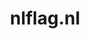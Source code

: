 ---
layout: post
title:  "nlflag.nl"
internal_url:  "/dutchgov/nlflag.nl.html"
subdomains_count: 4
all_subdomains_count: 4
urls_count: 4
ssl_rank: 0
http_rank: 45
url_link: /data/nlflag.nl/urls.txt
all_subdomains_link: /data/nlflag.nl/all_subdomains.txt
subdomains_link: /data/nlflag.nl/subdomains.txt
categories: dutchgov
---
